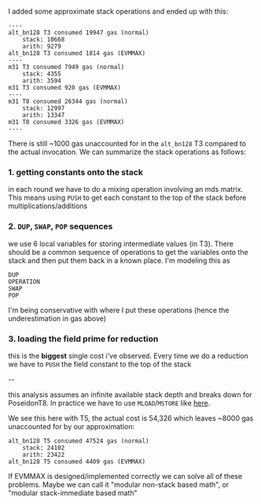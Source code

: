 I added some approximate stack operations and ended up with this:

```
----
alt_bn128 T3 consumed 19947 gas (normal)
    stack: 10668
    arith: 9279
alt_bn128 T3 consumed 1814 gas (EVMMAX)
----
m31 T3 consumed 7949 gas (normal)
    stack: 4355
    arith: 3594
m31 T3 consumed 920 gas (EVMMAX)
----
m31 T8 consumed 26344 gas (normal)
    stack: 12997
    arith: 13347
m31 T8 consumed 3326 gas (EVMMAX)
----
```

There is still ~1000 gas unaccounted for in the `alt_bn128` T3 compared to the actual invocation. We can summarize the stack operations as follows:
### 1. getting constants onto the stack

in each round we have to do a mixing operation involving an mds matrix. This means using `PUSH` to get each constant to the top of the stack before multiplications/additions

### 2. `DUP`, `SWAP`, `POP` sequences

we use 6 local variables for storing intermediate values (in T3). There should be a common sequence of operations to get the variables onto the stack and then put them back in a known place. I'm modeling this as 

```
DUP
OPERATION
SWAP
POP
```

I'm being conservative with where I put these operations (hence the underestimation in gas above)

### 3. loading the field prime for reduction

this is the **biggest** single cost i've observed. Every time we do a reduction we have to `PUSH` the field constant to the top of the stack

--

this analysis assumes an infinite available stack depth and breaks down for PoseidonT8. In practice we have to use `MLOAD`/`MSTORE` like [here](https://github.com/chancehudson/poseidon-solidity/blob/main/contracts/PoseidonT6.sol#L187).

We see this here with T5, the actual cost is 54,326 which leaves ~8000 gas unaccounted for by our approximation:
```
alt_bn128 T5 consumed 47524 gas (normal)
    stack: 24102
    arith: 23422
alt_bn128 T5 consumed 4409 gas (EVMMAX)
```

If EVMMAX is designed/implemented correctly we can solve all of these problems. Maybe we can call it "modular non-stack based math", or "modular stack-immediate based math"
